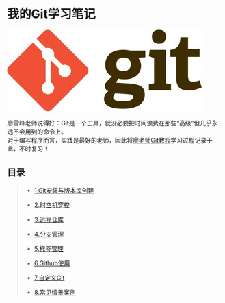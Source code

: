 # 我的Git学习笔记
![](./res/img/git_icon.jpeg)

廖雪峰老师说得好：Git是一个工具，就没必要把时间浪费在那些“高级”但几乎永远不会用到的命令上。  
对于编写程序而言，实践是最好的老师，因此将[廖老师Git教程](https://www.liaoxuefeng.com/wiki/0013739516305929606dd18361248578c67b8067c8c017b000)学习过程记录于此，不时复习！

## 目录
> + [1.Git安装与版本库创建]()
> 
> + [2.时空机穿梭]()
> 
> + [3.远程仓库]()
> 
> + [4.分支管理]()
> 
> + [5.标签管理]()
> 
> + [6.Github使用]()
> 
> + [7.自定义Git]()
> 
> + [8.常见情景案例]()